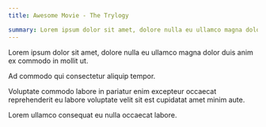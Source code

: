 ```yaml
---
title: Awesome Movie - The Trylogy

summary: Lorem ipsum dolor sit amet, dolore nulla eu ullamco magna dolor duis anim ex commodo in mollit ut.
---
```

Lorem ipsum dolor sit amet, dolore nulla eu ullamco magna dolor duis anim ex commodo in mollit ut.

Ad commodo qui consectetur aliquip tempor.

Voluptate commodo labore in pariatur enim excepteur occaecat reprehenderit eu labore voluptate velit
sit est cupidatat amet minim aute.

Lorem ullamco consequat eu nulla occaecat labore.
